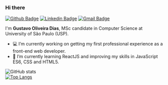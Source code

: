 ### Hi there
[![Github Badge](https://img.shields.io/badge/-Github-000?style=flat-square&logo=Github&logoColor=white&link=https://github.com/gustavogod)](https://github.com/gustavogod)
[![Linkedin Badge](https://img.shields.io/badge/-LinkedIn-blue?style=flat-square&logo=Linkedin&logoColor=white&link=https://www.linkedin.com/in/gustavo-dias-22117012b/)](https://www.linkedin.com/in/gustavo-dias-22117012b/)
[![Gmail Badge](https://img.shields.io/badge/-gustavodias.god@gmail.com-c14438?style=flat-square&logo=Gmail&logoColor=white&link=mailto:gustavodias.god@gmail.com)](mailto:gustavodias.god@gmail.com)

I'm **Gustavo Oliveira Dias**, MSc candidate in Computer Science at University of São Paulo (USP).

- 💻 I’m currently working on getting my first professional experience as a front-end web developer.
- 🌱 I’m currently learning ReactJS and improving my skills in JavaScript ES6, CSS and HTML5.

![GitHub stats](https://github-readme-stats.vercel.app/api?username=gustavogod&show_icons=true&theme=merko)
<br />
[![Top Langs](https://github-readme-stats.vercel.app/api/top-langs/?username=gustavogod&layout=compact&langs_count=8&theme=merko)](https://github.com/gustavogod/github-readme-stats)

